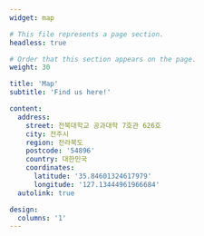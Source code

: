 ```yaml
---
widget: map

# This file represents a page section.
headless: true

# Order that this section appears on the page.
weight: 30

title: 'Map'
subtitle: 'Find us here!'

content:
  address:
    street: 전북대학교 공과대학 7호관 626호
    city: 전주시
    region: 전라북도
    postcode: '54896'
    country: 대한민국
    coordinates:
      latitude: '35.84601324617979'
      longitude: '127.13444961966684'
  autolink: true

design:
  columns: '1'
---
```

